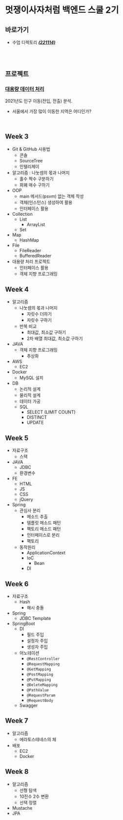 # 멋쟁이사자처럼 백엔드 스쿨 2기

## 바로가기

[//]: # ( + 과제 디렉토리 **_[&#40;221021&#41;]&#40;https://github.com/menuhwang/LikeLion/tree/main/src/week5/_221021/homework&#41;_**)

 + 수업 디렉토리 **_[(221114)](https://github.com/menuhwang/LikeLion/tree/main/src/week9/_221114/study)_**

<br><br>

## 프로젝트

### [대용량 데이터 처리](https://github.com/menuhwang/LikeLion/tree/main/src/week3/_221007/study/bigdata_project_refactor)
2021년도 인구 이동(전입, 전출) 분석.

 + 서울에서 가장 많이 이동한 지역은 어디인가?

<br>

## Week 3
+ Git & GitHub 사용법
  + 콘솔
  + SourceTree
  + 인텔리제이
+ 알고리즘 : 나눗셈의 몫과 나머지
  + 홀수 짝수 구분하기
  + 화폐 매수 구하기
+ OOP
  + main 메서드(psvm) 없는 객체 작성
  + 객체(인스턴스) 생성하여 활용
  + 인터페이스 활용
+ Collection
  + List
    + ArrayList
  + Set
+ Map
  + HashMap
+ File
  + FileReader
  + BufferedReader
+ 대용량 처리 프로젝트
  + 인터페이스 활용
  + 객체 지향 프로그래밍

## Week 4
+ 알고리즘
  + 나눗셈의 몫과 나머지
    + 자릿수 더하기
    + 자릿수 구하기
  + 반복 비교
    + 최대값, 최소값 구하기
    + 2차 배열 최대값, 최소값 구하기
+ JAVA
  + 객체 지향 프로그래밍
    + 추상화
+ AWS
  + EC2
+ Docker
  + MySQL 설치
+ DB
  + 논리적 설계
  + 물리적 설계
  + 데이터 가공
  + SQL
    + SELECT (LIMIT COUNT)
    + DISTINCT
    + UPDATE

## Week 5
+ 자료구조
  + 스택
+ JAVA
  + JDBC
  + 환경변수
+ FE
  + HTML
  + JS
  + CSS
  + jQuery
+ Spring
  + 관심사 분리
    + 메소드 추출
    + 템플릿 메소드 패턴
    + 팩토리 메소드 패턴
    + 인터페이스로 분리
    + 팩토리
  + 동작원리
    + ApplicationContext
    + IoC
      + Bean
    + DI
    
## Week 6
+ 자료구조
  + Hash
    + 해시 충돌
+ Spring
  + JDBC Template
+ SpringBoot
  + DI
    + 필드 주입
    + 설정자 주입
    + 생성자 주입
  + 어노테이션
    + `@RestController`
    + `@RequestMapping`
    + `@GetMapping`
    + `@PostMapping`
    + `@PutMapping`
    + `@DeleteMapping`
    + `@PathValue`
    + `@RequestParam`
    + `@RequestBody`
  + Swagger

## Week 7
+ 알고리즘
  + 에라토스테네스의 체
+ 배포
  + EC2
  + Docker

## Week 8
+ 알고리즘
  + 선형 탐색
  + 10진수 2수 변환
  + 선택 정렬
+ Mustache
+ JPA